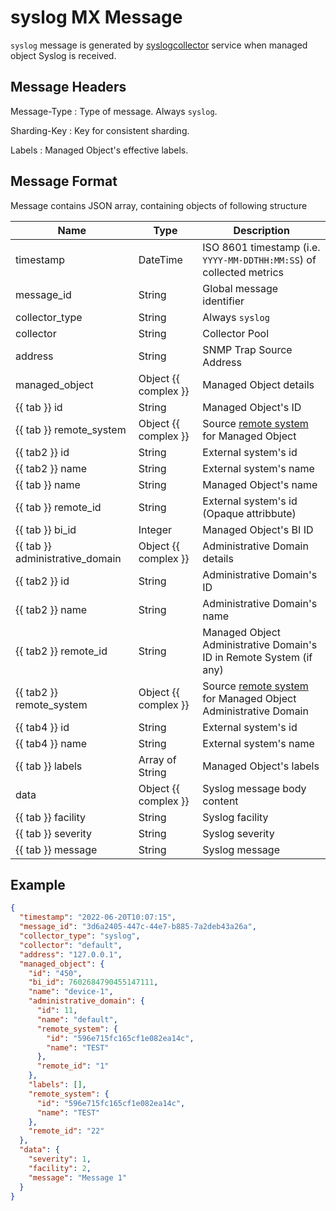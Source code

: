 # syslog MX Message

`syslog` message is generated by [syslogcollector](../../../admin/reference/services/syslogcollector.md)
service when managed object Syslog is received.

## Message Headers

Message-Type
: Type of message. Always `syslog`.

Sharding-Key
: Key for consistent sharding.

Labels
: Managed Object's effective labels.

## Message Format

Message contains JSON array, containing objects of following structure

| Name       | Type     | Description                                                                                                    |
| ---------- | -------- | -------------------------------------------------------------------------------------------------------------- |
| timestamp                       | DateTime | ISO 8601 timestamp (i.e. `YYYY-MM-DDTHH:MM:SS`) of collected metrics                      |
| message_id                      | String               | Global message identifier                                                     |
| collector_type                  | String               | Always `syslog`                                                               |
| collector                       | String               | Collector Pool                                                                |
| address                         | String               | SNMP Trap Source Address                                                      |
| managed_object                  | Object {{ complex }} | Managed Object details                                                        |
| {{ tab }} id                    | String               | Managed Object's ID                                                           |
| {{ tab }} remote_system         | Object {{ complex }} | Source [remote system](../concepts/remote-system/index.md) for Managed Object |
| {{ tab2 }} id                   | String               | External system's id                                                          |
| {{ tab2 }} name                 | String               | External system's name                                                        |
| {{ tab }} name                  | String               | Managed Object's name                                                         |
| {{ tab }} remote_id             | String               | External system's id (Opaque attribbute)                                      |
| {{ tab }} bi_id                 | Integer              | Managed Object's BI ID                                                        |
| {{ tab }} administrative_domain | Object {{ complex }} | Administrative Domain details                                                 |
| {{ tab2 }} id                   | String               | Administrative Domain's ID                                                    |
| {{ tab2 }} name                 | String               | Administrative Domain's name                                                  |
| {{ tab2 }} remote_id            | String               | Managed Object Administrative Domain's ID in Remote System (if any)           |
| {{ tab2 }} remote_system        | Object {{ complex }} | Source [remote system](../concepts/remote-system/index.md) for Managed Object Administrative Domain |
| {{ tab4 }} id                   | String               | External system's id                                                          |
| {{ tab4 }} name                 | String               | External system's name                                                        |
| {{ tab }} labels                | Array of String      | Managed Object's labels                                                       |
| data                            | Object {{ complex }} | Syslog message body content                                                   |
| {{ tab }} facility              | String               | Syslog facility                                                               |
| {{ tab }} severity              | String               | Syslog severity                                                               |
| {{ tab }} message               | String               | Syslog message                                                                |

## Example

```json
{
  "timestamp": "2022-06-20T10:07:15",
  "message_id": "3d6a2405-447c-44e7-b885-7a2deb43a26a",
  "collector_type": "syslog",
  "collector": "default",
  "address": "127.0.0.1",
  "managed_object": {
    "id": "450",
    "bi_id": 7602684790455147111,
    "name": "device-1",
    "administrative_domain": {
      "id": 11,
      "name": "default",
      "remote_system": {
        "id": "596e715fc165cf1e082ea14c",
        "name": "TEST"
      },
      "remote_id": "1"
    },
    "labels": [],
    "remote_system": {
      "id": "596e715fc165cf1e082ea14c",
      "name": "TEST"
    },
    "remote_id": "22"
  },
  "data": {
    "severity": 1,
    "facility": 2,
    "message": "Message 1"
  }
}
```
